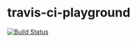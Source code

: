 # travis-ci-playground

[![Build Status](https://travis-ci.org/wolffaxn/travis-ci-playground.svg?branch=master)](https://travis-ci.org/wolffaxn/travis-ci-playground)
